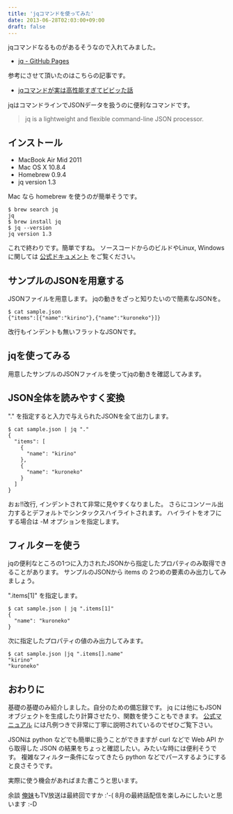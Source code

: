 ```yaml
---
title: 'jqコマンドを使ってみた'
date: 2013-06-28T02:03:00+09:00
draft: false
---
```


jqコマンドなるものがあるそうなので入れてみました。

* [jq - GitHub Pages](http://stedolan.github.io/jq/)

参考にさせて頂いたのはこちらの記事です。

* [jqコマンドが実は高性能すぎてビビッた話](http://beatsync.net/main/log20130428.html)

jqはコマンドラインでJSONデータを扱うのに便利なコマンドです。

> jq is a lightweight and flexible command-line JSON processor.

## インストール

* MacBook Air Mid 2011
* Mac OS X 10.8.4
* Homebrew 0.9.4
* jq version 1.3

Mac なら homebrew を使うのが簡単そうです。

```
$ brew search jq
jq
$ brew install jq
$ jq --version
jq version 1.3
```

これで終わりです。簡単ですね。
ソースコードからのビルドやLinux, Windowsに関しては [公式ドキュメント](http://stedolan.github.io/jq/download/) をご覧ください。

## サンプルのJSONを用意する

JSONファイルを用意します。
jqの動きをざっと知りたいので簡素なJSONを。

```
$ cat sample.json
{"items":[{"name":"kirino"},{"name":"kuroneko"}]}
```

改行もインデントも無いフラットなJSONです。

## jqを使ってみる

用意したサンプルのJSONファイルを使ってjqの動きを確認してみます。

## JSON全体を読みやすく変換

"." を指定すると入力で与えられたJSONを全て出力します。

```
$ cat sample.json | jq "."
{
  "items": [
    {
      "name": "kirino"
    },
    {
      "name": "kuroneko"
    }
  ]
}
```

おぉ!!改行, インデントされて非常に見やすくなりました。
さらにコンソール出力するとデフォルトでシンタックスハイライトされます。
ハイライトをオフにする場合は -M オプションを指定します。

## フィルターを使う

jqの便利なところの1つに入力されたJSONから指定したプロパティのみ取得できることがあります。
サンプルのJSONから items の 2つめの要素のみ出力してみましょう。

".items[1]" を指定します。

```
$ cat sample.json | jq ".items[1]"
{
  "name": "kuroneko"
}
```

次に指定したプロパティの値のみ出力してみます。

```
$ cat sample.json |jq ".items[].name"
"kirino"
"kuroneko"
```

## おわりに

基礎の基礎のみ紹介しました。自分のための備忘録です。
jq には他にもJSONオブジェクトを生成したり計算させたり、関数を使うこともできます。
[公式マニュアル](http://stedolan.github.io/jq/manual/) には凡例つきで非常に丁寧に説明されているのでぜひご覧下さい。

JSONは python などでも簡単に扱うことができますが curl などで Web API から取得した
JSON の結果をちょっと確認したい。みたいな時には便利そうです。
複雑なフィルター条件になってきたら python などでパースするようにすると良さそうです。

実際に使う機会があればまた書こうと思います。

余談
[俺妹](http://www.oreimo-anime.com/)もTV放送は最終回ですか :'-(
8月の最終話配信を楽しみにしたいと思います :-D
